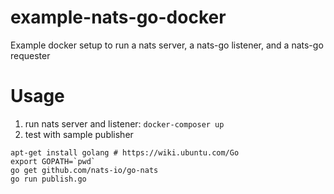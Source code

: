 # example-nats-go-docker
Example docker setup to run a nats server, a nats-go listener, and a nats-go requester

# Usage
1. run nats server and listener: `docker-composer up`
2. test with sample publisher
```
apt-get install golang # https://wiki.ubuntu.com/Go
export GOPATH=`pwd`
go get github.com/nats-io/go-nats
go run publish.go
```
